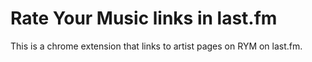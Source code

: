 Rate Your Music links in last.fm
================================
This is a chrome extension that links to artist pages on RYM on last.fm.
